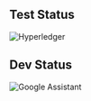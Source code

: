 <h2>Test Status </h2> 

![Hyperledger](https://img.shields.io/badge/hyperledger-2F3134?style=for-the-badge&logo=hyperledger&logoColor=white)

 <h2>Dev Status</h2> 

![Google Assistant](https://img.shields.io/badge/google%20assistant-4285F4?style=for-the-badge&logo=google%20assistant&logoColor=white)

